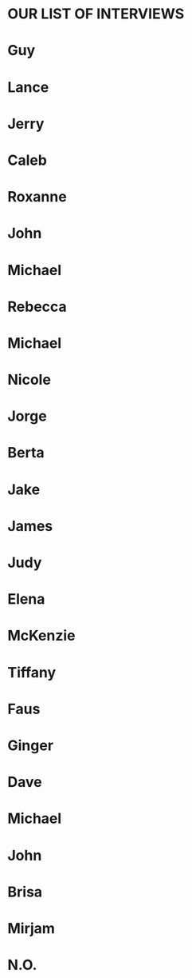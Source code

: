 OUR LIST OF INTERVIEWS
==============

# Guy
# Lance
# Jerry
# Caleb
# Roxanne
# John
# Michael
# Rebecca
# Michael
# Nicole
# Jorge
# Berta
# Jake
# James
# Judy
# Elena
# McKenzie
# Tiffany
# Faus
# Ginger
# Dave
# Michael
# John
# Brisa
# Mirjam
# N.O.
